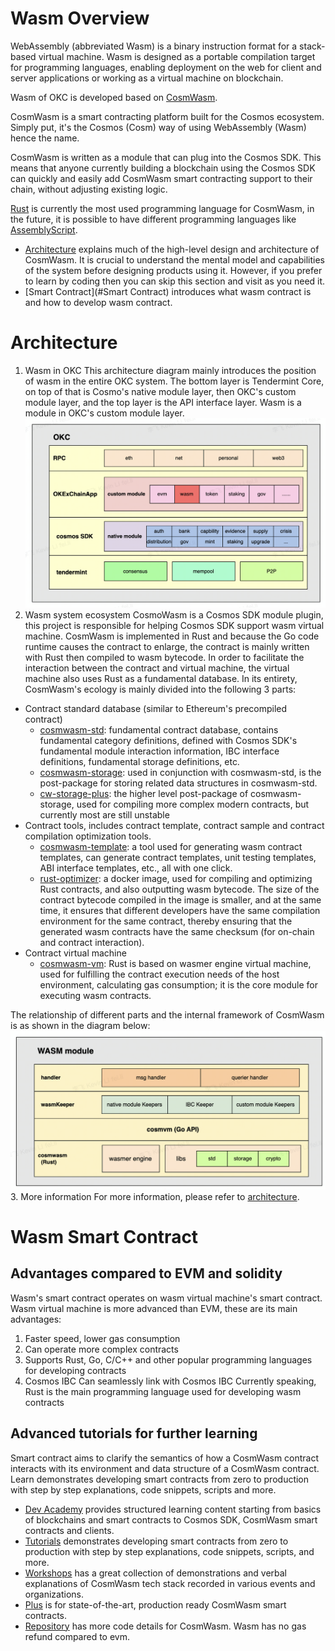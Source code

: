 # Wasm Overview 
WebAssembly (abbreviated Wasm) is a binary instruction format for a stack-based virtual machine. Wasm is designed as a portable compilation target for programming languages, enabling deployment on the web for client and server applications or working as a virtual machine on blockchain.

Wasm of OKC is developed based on [CosmWasm](https://docs.cosmwasm.com/docs/1.0/).

CosmWasm is a smart contracting platform built for the Cosmos ecosystem. Simply put, it's the Cosmos (Cosm) way of using WebAssembly (Wasm) hence the name.

CosmWasm is written as a module that can plug into the Cosmos SDK. This means that anyone currently building a blockchain using the Cosmos SDK can quickly and easily add CosmWasm smart contracting support to their chain, without adjusting existing logic.

[Rust](https://www.rust-lang.org/) is currently the most used programming language for CosmWasm, in the future, it is possible to have different programming languages like [AssemblyScript](https://www.assemblyscript.org/).

- [Architecture](#Architecture) explains much of the high-level design and architecture of CosmWasm. It is crucial to understand the mental model and capabilities of the system before designing products using it. However, if you prefer to learn by coding then you can skip this section and visit as you need it.
- [Smart Contract](#Smart Contract) introduces what wasm contract is and how to develop wasm contract.

#  Architecture
1. Wasm in OKC
   This architecture diagram mainly introduces the position of wasm in the entire OKC system. The bottom layer is Tendermint Core, on top of that is Cosmo's native module layer, then OKC's custom module layer, and the top layer is the API interface layer. Wasm is a module in OKC's custom module layer.
   ![](../img/wasm-architecture.png)
2. Wasm system ecosystem
   CosmoWasm is a Cosmos SDK module plugin, this project is responsible for helping Cosmos SDK support wasm virtual machine. CosmWasm is implemented in Rust and because the Go code runtime causes the contract to enlarge, the contract is mainly written with Rust then compiled to wasm bytecode. In order to facilitate the interaction between the contract and virtual machine, the virtual machine also uses Rust as a fundamental database. In its entirety, CosmWasm's ecology is mainly divided into the following 3 parts:
- Contract standard database (similar to Ethereum's precompiled contract)
   + [cosmwasm-std](https://github.com/CosmWasm/cosmwasm/tree/main/packages/std): fundamental contract database, contains fundamental category definitions, defined with Cosmos SDK's fundamental module interaction information, IBC interface definitions, fundamental storage definitions, etc.
   + [cosmwasm-storage](https://github.com/CosmWasm/cosmwasm/tree/main/packages/storage): used in conjunction with cosmwasm-std, is the post-package for storing related data structures in cosmwasm-std.
   + [cw-storage-plus](https://github.com/CosmWasm/cosmwasm-plus/tree/main/packages/storage-plus): the higher level post-package of cosmwasm-storage, used for compiling more complex modern contracts, but currently most are still unstable
- Contract tools, includes contract template, contract sample and contract compilation optimization tools.
   + [cosmwasm-template](https://github.com/CosmWasm/cosmwasm-template): a tool used for generating wasm contract templates, can generate contract templates, unit testing templates, ABI interface templates, etc., all with one click.
   + [rust-optimizer](https://github.com/cosmwasm/rust-optimizer): a docker image, used for compiling and optimizing Rust contracts, and also outputting wasm bytecode. The size of the contract bytecode compiled in the image is smaller, and at the same time, it ensures that different developers have the same compilation environment for the same contract, thereby ensuring that the generated wasm contracts have the same checksum (for on-chain and contract interaction).
- Contract virtual machine
   + [cosmwasm-vm](https://github.com/CosmWasm/cosmwasm/tree/main/packages/vm): Rust is based on wasmer engine virtual machine, used for fulfilling the contract execution needs of the host environment, calculating gas consumption; it is the core module for executing wasm contracts.

The relationship of different parts and the internal framework of CosmWasm is as shown in the diagram below:
![](../img/wasm-module-architecture.png)
3. More information
   For more information, please refer to [architecture](https://docs.cosmwasm.com/docs/1.0/architecture/multichain).
# Wasm Smart Contract
## Advantages compared to EVM and solidity
   Wasm's smart contract operates on wasm virtual machine's smart contract. Wasm virtual machine is more advanced than EVM, these are its main advantages:
1. Faster speed, lower gas consumption
2. Can operate more complex contracts
3. Supports Rust, Go, C/C++ and other popular programming languages for developing contracts
4. Cosmos IBC Can seamlessly link with Cosmos IBC
   Currently speaking, Rust is the main programming language used for developing wasm contracts
## Advanced tutorials for further learning
   Smart contract aims to clarify the semantics of how a CosmWasm contract interacts with its environment and data structure of a CosmWasm contract. Learn demonstrates developing smart contracts from zero to production with step by step explanations, code snippets, scripts and more.
- [Dev Academy](https://docs.cosmwasm.com/dev-academy/intro) provides structured learning content starting from basics of blockchains and smart contracts to Cosmos SDK, CosmWasm smart contracts and clients.
- [Tutorials](https://docs.cosmwasm.com/tutorials/hijack-escrow/intro) demonstrates developing smart contracts from zero to production with step by step explanations, code snippets, scripts, and more.
- [Workshops](https://docs.cosmwasm.com/tutorials/videos-workshops) has a great collection of demonstrations and verbal explanations of CosmWasm tech stack recorded in various events and organizations.
- [Plus](https://docs.cosmwasm.com/cw-plus/0.9.0/overview) is for state-of-the-art, production ready CosmWasm smart contracts.
- [Repository](https://github.com/CosmWasm/cosmwasm) has more code details for CosmWasm.
  Wasm has no gas refund compared to evm.
